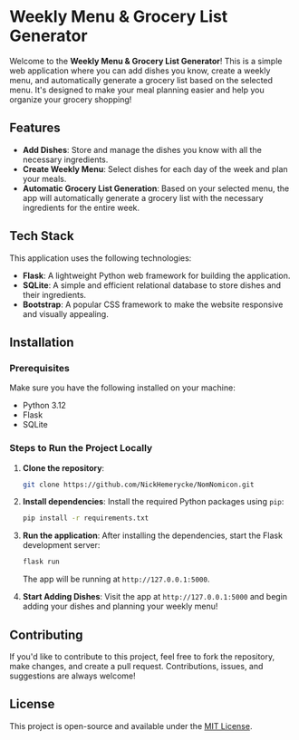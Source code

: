 # Weekly Menu & Grocery List Generator

Welcome to the **Weekly Menu & Grocery List Generator**! This is a simple web application where you can add dishes you know, create a weekly menu, and automatically generate a grocery list based on the selected menu. It's designed to make your meal planning easier and help you organize your grocery shopping!

## Features
- **Add Dishes**: Store and manage the dishes you know with all the necessary ingredients.
- **Create Weekly Menu**: Select dishes for each day of the week and plan your meals.
- **Automatic Grocery List Generation**: Based on your selected menu, the app will automatically generate a grocery list with the necessary ingredients for the entire week.

## Tech Stack
This application uses the following technologies:
- **Flask**: A lightweight Python web framework for building the application.
- **SQLite**: A simple and efficient relational database to store dishes and their ingredients.
- **Bootstrap**: A popular CSS framework to make the website responsive and visually appealing.

## Installation

### Prerequisites
Make sure you have the following installed on your machine:
- Python 3.12
- Flask
- SQLite

### Steps to Run the Project Locally

1. **Clone the repository**:
    ```bash
    git clone https://github.com/NickHemerycke/NomNomicon.git
    ```

2. **Install dependencies**:
    Install the required Python packages using `pip`:
    ```bash
    pip install -r requirements.txt
    ```

3. **Run the application**:
    After installing the dependencies, start the Flask development server:
    ```bash
    flask run
    ```
    The app will be running at `http://127.0.0.1:5000`.


5. **Start Adding Dishes**:
    Visit the app at `http://127.0.0.1:5000` and begin adding your dishes and planning your weekly menu!

## Contributing
If you'd like to contribute to this project, feel free to fork the repository, make changes, and create a pull request. Contributions, issues, and suggestions are always welcome!

## License
This project is open-source and available under the [MIT License](LICENSE).
